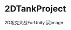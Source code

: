 # 2DTankProject
2D坦克大战ForUnity
![image](https://github.com/upbins/2DTankProject/tree/master/2DTankProject/Images/ScreenShot.png)
